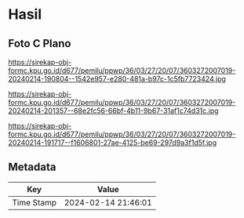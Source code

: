 # Hasil

## Foto C Plano

https://sirekap-obj-formc.kpu.go.id/d677/pemilu/ppwp/36/03/27/20/07/3603272007019-20240214-190804--1542e957-e280-481a-b97c-1c5fb7723424.jpg

https://sirekap-obj-formc.kpu.go.id/d677/pemilu/ppwp/36/03/27/20/07/3603272007019-20240214-201357--68e2fc56-66bf-4b11-9b67-31af1c74d31c.jpg

https://sirekap-obj-formc.kpu.go.id/d677/pemilu/ppwp/36/03/27/20/07/3603272007019-20240214-191717--f1606801-27ae-4125-be69-297d9a3f1d5f.jpg


## Metadata

| Key        | Value               |
| ---------- | ------------------- |
| Time Stamp | 2024-02-14 21:46:01 |



